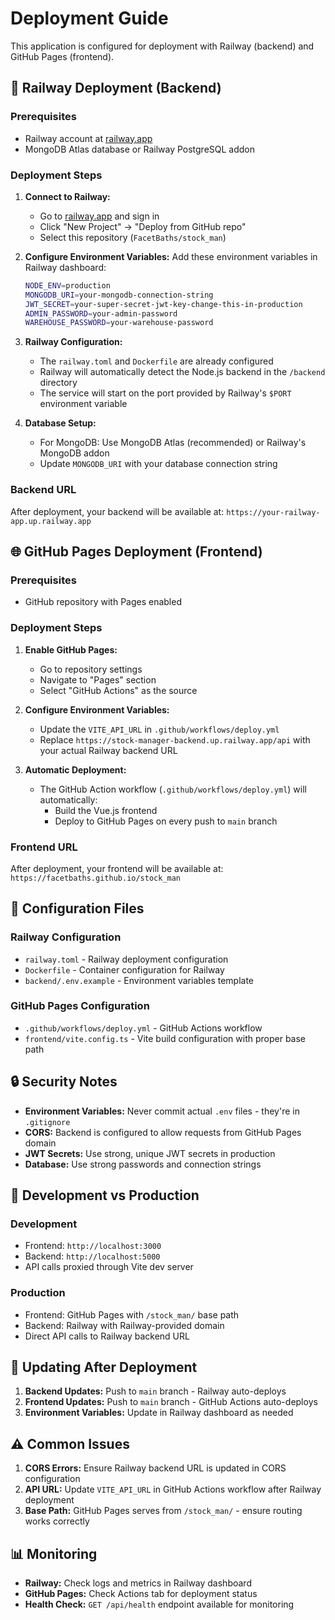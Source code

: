 # Deployment Guide

This application is configured for deployment with Railway (backend) and GitHub Pages (frontend).

## 🚀 Railway Deployment (Backend)

### Prerequisites
- Railway account at [railway.app](https://railway.app)
- MongoDB Atlas database or Railway PostgreSQL addon

### Deployment Steps

1. **Connect to Railway:**
   - Go to [railway.app](https://railway.app) and sign in
   - Click "New Project" → "Deploy from GitHub repo"
   - Select this repository (`FacetBaths/stock_man`)

2. **Configure Environment Variables:**
   Add these environment variables in Railway dashboard:
   ```bash
   NODE_ENV=production
   MONGODB_URI=your-mongodb-connection-string
   JWT_SECRET=your-super-secret-jwt-key-change-this-in-production
   ADMIN_PASSWORD=your-admin-password
   WAREHOUSE_PASSWORD=your-warehouse-password
   ```

3. **Railway Configuration:**
   - The `railway.toml` and `Dockerfile` are already configured
   - Railway will automatically detect the Node.js backend in the `/backend` directory
   - The service will start on the port provided by Railway's `$PORT` environment variable

4. **Database Setup:**
   - For MongoDB: Use MongoDB Atlas (recommended) or Railway's MongoDB addon
   - Update `MONGODB_URI` with your database connection string

### Backend URL
After deployment, your backend will be available at:
`https://your-railway-app.up.railway.app`

## 🌐 GitHub Pages Deployment (Frontend)

### Prerequisites
- GitHub repository with Pages enabled

### Deployment Steps

1. **Enable GitHub Pages:**
   - Go to repository settings
   - Navigate to "Pages" section
   - Select "GitHub Actions" as the source

2. **Configure Environment Variables:**
   - Update the `VITE_API_URL` in `.github/workflows/deploy.yml`
   - Replace `https://stock-manager-backend.up.railway.app/api` with your actual Railway backend URL

3. **Automatic Deployment:**
   - The GitHub Action workflow (`.github/workflows/deploy.yml`) will automatically:
     - Build the Vue.js frontend
     - Deploy to GitHub Pages on every push to `main` branch

### Frontend URL
After deployment, your frontend will be available at:
`https://facetbaths.github.io/stock_man`

## 🔧 Configuration Files

### Railway Configuration
- `railway.toml` - Railway deployment configuration
- `Dockerfile` - Container configuration for Railway
- `backend/.env.example` - Environment variables template

### GitHub Pages Configuration
- `.github/workflows/deploy.yml` - GitHub Actions workflow
- `frontend/vite.config.ts` - Vite build configuration with proper base path

## 🔒 Security Notes

- **Environment Variables:** Never commit actual `.env` files - they're in `.gitignore`
- **CORS:** Backend is configured to allow requests from GitHub Pages domain
- **JWT Secrets:** Use strong, unique JWT secrets in production
- **Database:** Use strong passwords and connection strings

## 🔄 Development vs Production

### Development
- Frontend: `http://localhost:3000`
- Backend: `http://localhost:5000`
- API calls proxied through Vite dev server

### Production
- Frontend: GitHub Pages with `/stock_man/` base path
- Backend: Railway with Railway-provided domain
- Direct API calls to Railway backend URL

## 📝 Updating After Deployment

1. **Backend Updates:** Push to `main` branch - Railway auto-deploys
2. **Frontend Updates:** Push to `main` branch - GitHub Actions auto-deploys
3. **Environment Variables:** Update in Railway dashboard as needed

## ⚠️ Common Issues

1. **CORS Errors:** Ensure Railway backend URL is updated in CORS configuration
2. **API URL:** Update `VITE_API_URL` in GitHub Actions workflow after Railway deployment
3. **Base Path:** GitHub Pages serves from `/stock_man/` - ensure routing works correctly

## 📊 Monitoring

- **Railway:** Check logs and metrics in Railway dashboard
- **GitHub Pages:** Check Actions tab for deployment status
- **Health Check:** `GET /api/health` endpoint available for monitoring

